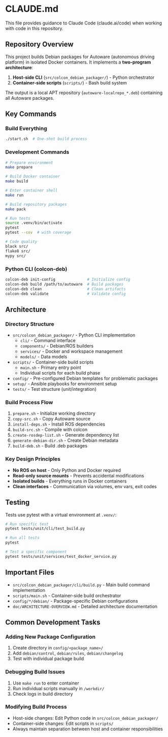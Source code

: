 # CLAUDE.md

This file provides guidance to Claude Code (claude.ai/code) when working with code in this repository.

## Repository Overview

This project builds Debian packages for Autoware (autonomous driving platform) in isolated Docker containers. It implements a **two-program architecture**:

1. **Host-side CLI** (`src/colcon_debian_packager/`) - Python orchestrator
2. **Container-side scripts** (`scripts/`) - Bash build system

The output is a local APT repository (`autoware-localrepo_*.deb`) containing all Autoware packages.

## Key Commands

### Build Everything
```bash
./start.sh  # One-shot build process
```

### Development Commands
```bash
# Prepare environment
make prepare

# Build Docker container
make build

# Enter container shell
make run

# Build repository packages
make pack

# Run tests
source .venv/bin/activate
pytest
pytest --cov  # with coverage

# Code quality
black src/
flake8 src/
mypy src/
```

### Python CLI (colcon-deb)
```bash
colcon-deb init-config              # Initialize config
colcon-deb build /path/to/autoware  # Build packages
colcon-deb clean                    # Clean artifacts
colcon-deb validate                 # Validate config
```

## Architecture

### Directory Structure
- `src/colcon_debian_packager/` - Python CLI implementation
  - `cli/` - Command interface
  - `components/` - Debian/ROS builders
  - `services/` - Docker and workspace management
  - `models/` - Data models
- `scripts/` - Container-side build scripts
  - `main.sh` - Primary entry point
  - Individual scripts for each build phase
- `config/` - Pre-configured Debian templates for problematic packages
- `setup/` - Ansible playbooks for environment setup
- `tests/` - Test structure (unit/integration)

### Build Process Flow
1. `prepare.sh` - Initialize working directory
2. `copy-src.sh` - Copy Autoware source
3. `install-deps.sh` - Install ROS dependencies
4. `build-src.sh` - Compile with colcon
5. `create-rosdep-list.sh` - Generate dependency list
6. `generate-debian-dir.sh` - Create Debian metadata
7. `build-deb.sh` - Build .deb packages

### Key Design Principles
- **No ROS on host** - Only Python and Docker required
- **Read-only source mounts** - Prevents accidental modifications
- **Isolated builds** - Everything runs in Docker containers
- **Clean interfaces** - Communication via volumes, env vars, exit codes

## Testing

Tests use pytest with a virtual environment at `.venv/`:

```bash
# Run specific test
pytest tests/unit/cli/test_build.py

# Run all tests
pytest

# Test a specific component
pytest tests/unit/services/test_docker_service.py
```

## Important Files

- `src/colcon_debian_packager/cli/build.py` - Main build command implementation
- `scripts/main.sh` - Container-side build orchestrator
- `config/*/debian/` - Package-specific Debian configurations
- `doc/ARCHITECTURE-OVERVIEW.md` - Detailed architecture documentation

## Common Development Tasks

### Adding New Package Configuration
1. Create directory in `config/<package_name>/`
2. Add `debian/control`, `debian/rules`, `debian/changelog`
3. Test with individual package build

### Debugging Build Issues
1. Use `make run` to enter container
2. Run individual scripts manually in `/workdir/`
3. Check logs in build directory

### Modifying Build Process
- Host-side changes: Edit Python code in `src/colcon_debian_packager/`
- Container-side changes: Edit scripts in `scripts/`
- Always maintain separation between host and container responsibilities